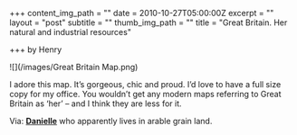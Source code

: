 +++
content_img_path = ""
date = 2010-10-27T05:00:00Z
excerpt = ""
layout = "post"
subtitle = ""
thumb_img_path = ""
title = "Great Britain. Her natural and industrial resources"

+++
by Henry

![](/images/Great Britain Map.png)

I adore this map. It’s gorgeous, chic and proud. I’d love to have a full size copy for my office. You wouldn’t get any modern maps referring to Great Britain as ‘her’ – and I think they are less for it.

Via: [**Danielle**](http://hithisisdanielle.tumblr.com/post/1398875534/facts-i-live-in-arable-grain-land) who apparently lives in arable grain land.